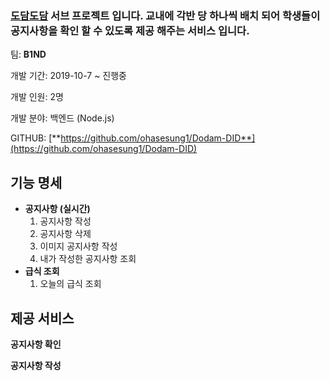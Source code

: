 ### [도담도담](https://www.notion.so/b7426b8ea37d4f3897aa5dcb85b10c9d) 서브 프로젝트 입니다. 교내에 각반 당 하나씩 배치 되어 학생들이 공지사항을 확인 할 수 있도록 제공 해주는 서비스 입니다.

팀: **B1ND**

개발 기간:  2019-10-7 ~ 진행중

개발 인원: 2명

개발 분야: 백엔드 (Node.js)

GITHUB: [**https://github.com/ohasesung1/Dodam-DID**](https://github.com/ohasesung1/Dodam-DID)

## 기능 명세

- **공지사항 (실시간)**
    1. 공지사항 작성
    2. 공지사항 삭제
    3. 이미지 공지사항 작성
    4. 내가 작성한 공지사항 조회
- **급식 조회**
    1. 오늘의 급식 조회

## 제공 서비스

**공지사항 확인**

**공지사항 작성**
